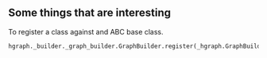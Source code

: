 Some things that are interesting
--------------------------------

To register a class against and ABC base class.
```python
hgraph._builder._graph_builder.GraphBuilder.register(_hgraph.GraphBuilder)
```